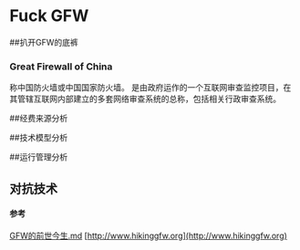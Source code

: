 # Fuck GFW

##扒开GFW的底裤

### Great Firewall of China
称中国防火墙或中国国家防火墙。
是由政府运作的一个互联网审查监控项目，在其管辖互联网内部建立的多套网络审查系统的总称，包括相关行政审查系统。

##经费来源分析

##技术模型分析

##运行管理分析

## 对抗技术


#### 参考
[GFW的前世今生.md](data/参考文章－GFW的前世今生.md)
[http://www.hikinggfw.org](http://www.hikinggfw.org)

